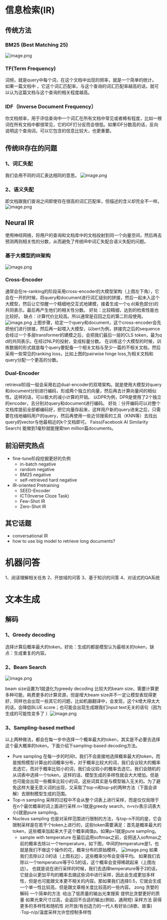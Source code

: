 # 信息检索(IR)
## 传统方法
### BM25 (Best Matching 25)
![image.png](https://gitee.com/hxc8/images10/raw/master/img/202408051408703.png)
### TF(Term Frequency)
词频，就是query中每个词，在这个文档中出现的频率，就是一个简单的统计。
如果一篇文档中 ，它这个词汇匹配率，与这个查询的词汇匹配率越高的话，就可以认为这篇文档与这个查询的相关程度越高。

### IDF（Inverse Document Frequency）
你文档频率，用于评估查询中一个词汇在所有文档中常见或者稀有程度，比如一根词在所有文档中都很常见，它的IDF打分反而会很低。如果IDF分数高的话，反向说明这个查询词，可以它包含的信息比较大，也更重要。
## 传统IR存在的问题
### 1、词汇失配
我们会用不同的词汇表达相同的意思。
![image.png](https://gitee.com/hxc8/images10/raw/master/img/202408051421713.png)

### 2、语义失配
即文档跟我们查询之间即使存在很高的词汇匹配率，但描述的含义却完全不一样。
![image.png](https://gitee.com/hxc8/images10/raw/master/img/202408051421330.png)
## Neural IR
使用神经网络，将用户的查询和文档库中的文档投射到同一个向量空间，然后再去预测两则相关性的分数，从而避免了传统IR中词汇失配合语义失配的问题。

### 基于大模型的IR架构
![image.png](https://gitee.com/hxc8/images10/raw/master/img/202408051431109.png)
### Cross-Encoder
通常会在re-ranking的阶段采用cross-encoder的大模型架构（上图左下角），它会在一开的时候，将query和document进行词汇级别的拼接，然后一起未入这个大模型，然后让它惊醒一个精细地交互式地建模，接着生成一个q d(紫色部分)的共同表示。最后再产生他们的相关性分数。
好处：比较精细，达到的检索性能也比较好。
缺点：计算代价比较高。所以通常是召回之后的第二阶段使用。
![image.png](https://gitee.com/hxc8/images10/raw/master/img/202408051440870.png)
上图步骤，给定一个query和document，这个cross-encoder会先把他们进行拼接，然后再一起喂入大模型，以bert为例，拼接完之后的sequence会经过一个多层transformer的建模之后，会把我们最后一层的CLS token，最为q d的共同表示。在经过NLP的投射，变成标量分数。
在训练这个大模型的时候，训练数据的形式就是每个query要配备一个相关文档与至少一篇的不相关文档，然后采用一些常见的ranking loss，比如上图的pairwise hinge loss,为相关文档和query分配一个更高的分数。 
### Dual-Encoder
retrieval阶段一般会采用右边dual-encoder的双塔架构。就是使用大模型对query和document分别进行编码，形成两个独立的向量，然后再去计算向量间的相似性。这样的话，可以极大的减小计算的开销。
以DPR为例，DPR是使用了2个独立的encoder，去分别对query和document进行编码。
好处：分开编码可以对整个文档库提前全部都编码好，把它向量存起来，这样用户新的query进来之后，只需要在线地编码用户的query，然后再使用一些近邻搜索的工具（KNN等）去找出query的vector与他最相近的k个文档即可。
Faiss(Facebook AI Similarity Search) 能做到1毫秒就能搜索ten million篇documents。

## 前沿研究热点
- fine-tune阶段挖掘更好的负例
    - in-batch negative
    - random negative
    - BM25 negative
    - self-retrieved hard negative
- IR-oriented Pretraining
    - SEED-Encoder
    - ICT(Inverse Cloze Task)
    - Few-Shot IR
    - Zero-Shot IR
## 其它话题
- conversational IR
- how to use big model to retrieve long documents?


# 机器问答
1、阅读理解相关任务
2、开放域的问答 
3、基于知识的问答
4、对话式的QA系统

# 文本生成
## 解码
### 1、Greedy decoding
选择计算后概率最大的token。好处：生成的都是模型认为最相关的token，缺点：生成重复的内容。

### 2、Beam Search
![image.png](https://gitee.com/hxc8/images10/raw/master/img/202408051558797.png)

beam size设置为1就退化为greedy decoding
比较大的beam size，需要计算更多种可能，耗费更多的计算资源，但是增大beam size并不一定让模型表现得更好，同样也会出现一些其它的问题，比如机器翻译中，会发现，这个k增大得太大的话，会降低BLUE score；也可能会出现生成跟我们input text无关的语句（因为生成的可能性变多了  ）![image.png](https://gitee.com/hxc8/images10/raw/master/img/202408051604700.png)

### 3、Sampling-based method
以上两种做法，都会在每一步中选择一个概率最大的token，其实是不必要去选择这个最大概率的token。下面介绍下sampling-based decoding方法。
- Pure sampling
  在每一步的时间t，我们不会直接地选择概率最大的token，而是按照模型计算出的词概率分布，对于概率比较大的词，我们会议较大的概率去选它，而对于概率比较小的词，我们会议较小的概率去选它。我们会随机的从词表中选择一个token，这样的话，模型生成的多样性就会大大增加。但是也可能会出现一些概率比较小的词，这些词其实是与模型输入无关的。为了避免这样大量无意义词的出现，又采取了top-n和top-p的两种方法（下面会讲解）去限制模型生成的范围。
- Top-n sampling
  采样的过程中不会从整个词表上进行采样，而是仅仅局限于在n个最优概率的词上面进行采样.n=1就是greedy search，n=v(v表示词表大小)就是pure sampling。
- Nucleus sampling
  也是对采样范围进行限制的方法，与top-n不同的是，它会限制采样是在若干个token上进行的，这些token需要满足：首先是概率最大的token，这些概率加起来大于这个概率阈值p。如果p=1就是pure sampling。
  - sample with temperature 
    在最后运用softmax之前，会把送入softmax之前的概率去除以一个temperature，如下图，中间的temperature是1，也就是我们不做这个操作的花，概率分布的原始模样。
    ![image.png](https://gitee.com/hxc8/images10/raw/master/img/202408051618478.png)
如果我们去除以2.0的话（上图右边），这些概率分布会变得平均。
如果我们去除以一个temperature等于0.5的话，这个概率会变得稀疏起来（上图左边）。
也就是说在进行采样的时候，我们去选择temperature等于2的话，它就会以更加平均的概率去摘这些词中进行采样，因此会生成更加多样性，但是也可能跟文本更不相关的内容。那如果我们选择0.5，它就会生成一个单一性比较高，但是跟文章相关度比较高的一些内容。
zong
贪婪的解码
一个简单的方法
·给出了低质量的输出光束搜索
提供比贪婪更好的质量
如果光束尺寸过高，会返回不合适的输出(例如，通用短)
采样方法
获得更多的多样性和随机性
对开放/有创造力的一代人有好处(诗歌、故事)
·Top-n/p/温度采样允许您控制多样性